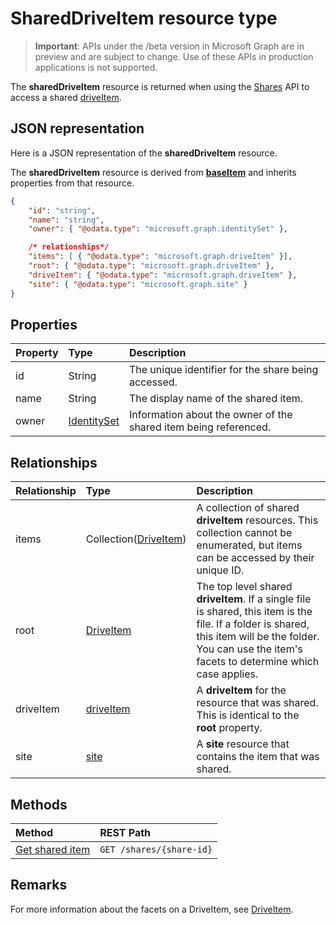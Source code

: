 # SharedDriveItem resource type

> **Important**: APIs under the /beta version in Microsoft Graph are in preview and are subject to change. Use of these APIs in production applications is not supported.

The **sharedDriveItem** resource is returned when using the [Shares](../api/shares_get.md) API to access a shared [driveItem](driveitem.md).

## JSON representation

Here is a JSON representation of the **sharedDriveItem** resource.

The **sharedDriveItem** resource is derived from [**baseItem**](baseitem.md) and inherits properties from that resource.

<!-- {
  "blockType": "resource",
  "optionalProperties": [  ],
  "@odata.type": "microsoft.graph.sharedDriveItem"
}-->

```json
{
    "id": "string",
    "name": "string",
    "owner": { "@odata.type": "microsoft.graph.identitySet" },

    /* relationships*/
    "items": [ { "@odata.type": "microsoft.graph.driveItem" }],
    "root": { "@odata.type": "microsoft.graph.driveItem" },
    "driveItem": { "@odata.type": "microsoft.graph.driveItem" },
    "site": { "@odata.type": "microsoft.graph.site" }
}
```

## Properties

| Property | Type                          | Description                                                      |
| :------- | :---------------------------- | :--------------------------------------------------------------- |
| id       | String                        | The unique identifier for the share being accessed.              |
| name     | String                        | The display name of the shared item.                             |
| owner    | [IdentitySet](identityset.md) | Information about the owner of the shared item being referenced. |

## Relationships

| Relationship | Type                                  | Description                                                                                                                                                                                                |
| :----------- | :------------------------------------ | :--------------------------------------------------------------------------------------------------------------------------------------------------------------------------------------------------------- |
| items        | Collection([DriveItem](driveitem.md)) | A collection of shared **driveItem** resources. This collection cannot be enumerated, but items can be accessed by their unique ID.                                                                        |
| root         | [DriveItem](driveitem.md)             | The top level shared **driveItem**. If a single file is shared, this item is the file. If a folder is shared, this item will be the folder. You can use the item's facets to determine which case applies. |
| driveItem    | [driveItem](driveitem.md)             | A **driveItem** for the resource that was shared.  This is identical to the **root** property.                                                                                                             |
| site         | [site](site.md)                       | A **site** resource that contains the item that was shared.                                                                                                                                                |

## Methods

| Method                                  | REST Path                |
| :-------------------------------------- | :----------------------- |
| [Get shared item](../api/shares_get.md) | `GET /shares/{share-id}` |

## Remarks

For more information about the facets on a DriveItem, see [DriveItem](driveitem.md).

<!-- uuid: 8fcb5dbc-d5aa-4681-8e31-b001d5168d79
2015-10-25 14:57:30 UTC -->
<!-- {
  "type": "#page.annotation",
  "description": "sharepointIds resource",
  "keywords": "",
  "section": "documentation",
  "tocPath": ""
}-->